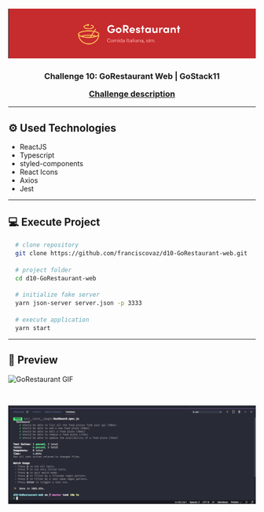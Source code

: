 ![image](imgs/goRestaurant.png)

<h3 align="center">
   Challenge 10: GoRestaurant Web | GoStack11

[Challenge description](https://github.com/Rocketseat/bootcamp-gostack-desafios/tree/master/desafio-reactjs-crud)

</h3>

---

## ⚙ Used Technologies

- ReactJS
- Typescript
- styled-components
- React Icons
- Axios
- Jest

---

## 💻 Execute Project

```bash
  # clone repository
  git clone https://github.com/franciscovaz/d10-GoRestaurant-web.git

  # project folder
  cd d10-GoRestaurant-web

  # initialize fake server
  yarn json-server server.json -p 3333

  # execute application
  yarn start
```

---

## 📸 Preview

![GoRestaurant GIF](imgs/goRestaurant.gif)

<br />

![image](imgs/tests.png)
